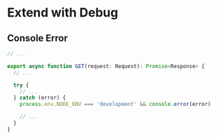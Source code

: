 # Extend with Debug

## Console Error

```ts
// ...

export async function GET(request: Request): Promise<Response> {
  // ...

  try {
    // ...
  } catch (error) {
    process.env.NODE_ENV === 'development' && console.error(error)

    // ...
  }
}
```
